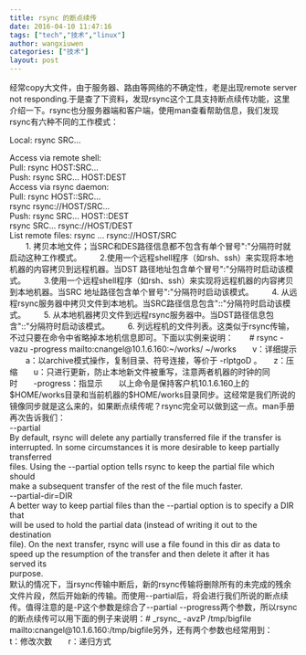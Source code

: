 ```yaml
---
title: rsync 的断点续传
date: 2016-04-10 11:47:16
tags: ["tech","技术","linux"]
author: wangxiuwen
categories: ["技术"]
layout: post
---
```


经常copy大文件，由于服务器、路由等网络的不确定性，老是出现remote server not responding.于是查了下资料，发现rsync这个工具支持断点续传功能，这里介绍一下。rsync也分服务器端和客户端，使用man查看帮助信息，我们发现rsync有六种不同的工作模式：<div align="left">       Local:  rsync  SRC... </div>
<div align="left">       Access via remote shell:</div><div align="left">         Pull: rsync  HOST:SRC... </div><div align="left">         Push: rsync  SRC... HOST:DEST</div>
<div align="left">       Access via rsync daemon:</div><div align="left">         Pull: rsync  HOST::SRC... </div><div align="left">               rsync  rsync://HOST/SRC... </div><div align="left">         Push: rsync  SRC... HOST::DEST</div><div align="left">               rsync  SRC... rsync://HOST/DEST</div>
<div align="left">       List remote files: rsync ... rsync://HOST/SRC </div>
　　1. 拷贝本地文件；当SRC和DES路径信息都不包含有单个冒号":"分隔符时就启动这种工作模式。
　　2.使用一个远程shell程序（如rsh、ssh）来实现将本地机器的内容拷贝到远程机器。当DST
路径地址包含单个冒号":"分隔符时启动该模式。
　　3.使用一个远程shell程序（如rsh、ssh）来实现将远程机器的内容拷贝到本地机器。当SRC
地址路径包含单个冒号":"分隔符时启动该模式。
　　4. 从远程rsync服务器中拷贝文件到本地机。当SRC路径信息包含"::"分隔符时启动该模式。
　　5. 从本地机器拷贝文件到远程rsync服务器中。当DST路径信息包含"::"分隔符时启动该模式。
　　6. 列远程机的文件列表。这类似于rsync传输，不过只要在命令中省略掉本地机信息即可。下面以实例来说明：　　# rsync -vazu -progress mailto:cnangel@10.1.6.160:~/works/ ~/works　　v：详细提示 　　a：以archive模式操作，复制目录、符号连接，等价于 -rlptgoD 。　　z：压缩　　u：只进行更新，防止本地新文件被重写，注意两者机器的时钟的同时　　-progress：指显示　　以上命令是保持客户机10.1.6.160上的$HOME/works目录和当前机器的$HOME/works目录同步。这经常是我们所说的镜像同步就是这么来的，如果断点续传呢？rsync完全可以做到这一点。man手册再次告诉我们：<div align="left">--partial</div><div align="left">      By default, rsync will delete any partially  transferred  file  if  the  transfer  is</div><div align="left">      interrupted. In some circumstances it is more desirable to keep partially transferred</div><div align="left">      files. Using the --partial option tells rsync to keep the partial file  which  should</div><div align="left">      make a subsequent transfer of the rest of the file much faster.</div>
<div align="left">--partial-dir=DIR</div><div align="left">      A better way to keep partial files than the --partial option is to specify a DIR that</div><div align="left">      will be used to hold the partial data (instead of writing it out to  the  destination</div><div align="left">      file).   On  the  next  transfer,  rsync will use a file found in this dir as data to</div><div align="left">      speed up the resumption of the transfer and then delete it after it  has  served  its</div><div align="left">      purpose.</div>
默认的情况下，当rsync传输中断后，新的rsync传输将删除所有的未完成的残余文件片段，然后开始新的传输。而使用--partial后，将会进行我们所说的断点续传。值得注意的是-P这个参数是综合了--partial --progress两个参数，所以rsync的断点续传可以用下面的例子来说明：# _rsync_ -avzP /tmp/bigfile mailto:cnangel@10.1.6.160:/tmp/bigfile另外，还有两个参数也经常用到：　　t：修改次数　　r：递归方式
